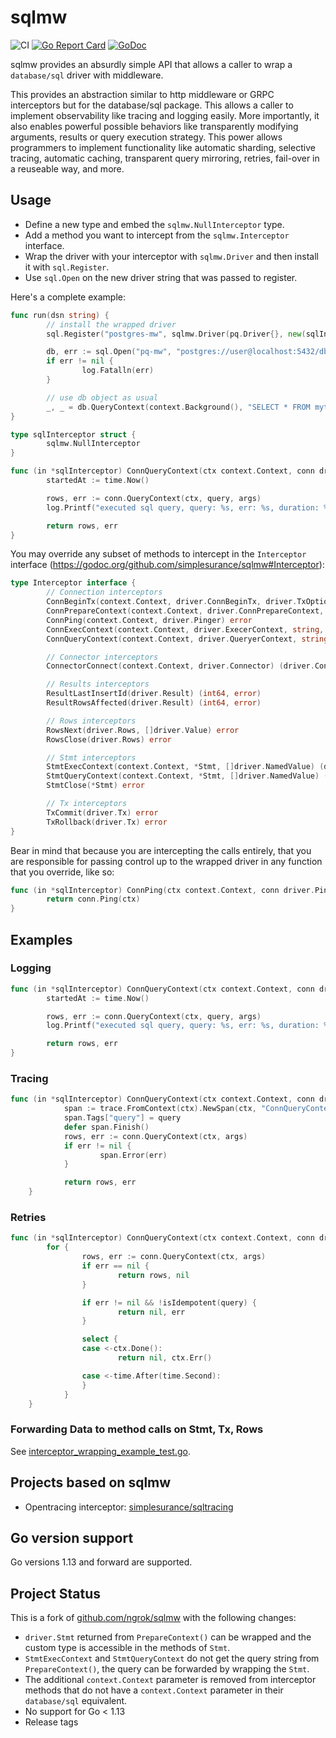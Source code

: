 # sqlmw
![CI](https://github.com/simplesurance/sqlmw/actions/workflows/go.yml/badge.svg)
[![Go Report Card](https://goreportcard.com/badge/github.com/simplesurance/sqlmw)](https://goreportcard.com/report/github.com/simplesurance/sqlmw)
[![GoDoc](https://img.shields.io/badge/godoc-reference-blue.svg)](https://pkg.go.dev/github.com/simplesurance/sqlmw)

sqlmw provides an absurdly simple API that allows a caller to wrap a `database/sql` driver
with middleware.

This provides an abstraction similar to http middleware or GRPC interceptors but for the database/sql package.
This allows a caller to implement observability like tracing and logging easily. More importantly, it also enables
powerful possible behaviors like transparently modifying arguments, results or query execution strategy. This power allows programmers to implement
functionality like automatic sharding, selective tracing, automatic caching, transparent query mirroring, retries, fail-over 
in a reuseable way, and more.

## Usage

- Define a new type and embed the `sqlmw.NullInterceptor` type.
- Add a method you want to intercept from the `sqlmw.Interceptor` interface.
- Wrap the driver with your interceptor with `sqlmw.Driver` and then install it with `sql.Register`.
- Use `sql.Open` on the new driver string that was passed to register.

Here's a complete example:

```go
func run(dsn string) {
        // install the wrapped driver
        sql.Register("postgres-mw", sqlmw.Driver(pq.Driver{}, new(sqlInterceptor)))

        db, err := sql.Open("pq-mw", "postgres://user@localhost:5432/db")
        if err != nil {
                log.Fatalln(err)
        }

        // use db object as usual
        _, _ = db.QueryContext(context.Background(), "SELECT * FROM mytable")
}

type sqlInterceptor struct {
        sqlmw.NullInterceptor
}

func (in *sqlInterceptor) ConnQueryContext(ctx context.Context, conn driver.QueryerContext, query string, args []driver.NamedValue) (driver.Rows, error) {
        startedAt := time.Now()

        rows, err := conn.QueryContext(ctx, query, args)
        log.Printf("executed sql query, query: %s, err: %s, duration: %s", query, err, time.Since(startedAt))

        return rows, err
}
```

You may override any subset of methods to intercept in the `Interceptor` interface (https://godoc.org/github.com/simplesurance/sqlmw#Interceptor):

```go
type Interceptor interface {
        // Connection interceptors
        ConnBeginTx(context.Context, driver.ConnBeginTx, driver.TxOptions) (driver.Tx, error)
        ConnPrepareContext(context.Context, driver.ConnPrepareContext, string) (driver.Stmt, error)
        ConnPing(context.Context, driver.Pinger) error
        ConnExecContext(context.Context, driver.ExecerContext, string, []driver.NamedValue) (driver.Result, error)
        ConnQueryContext(context.Context, driver.QueryerContext, string, []driver.NamedValue) (driver.Rows, error)

        // Connector interceptors
        ConnectorConnect(context.Context, driver.Connector) (driver.Conn, error)

        // Results interceptors
        ResultLastInsertId(driver.Result) (int64, error)
        ResultRowsAffected(driver.Result) (int64, error)

        // Rows interceptors
        RowsNext(driver.Rows, []driver.Value) error
        RowsClose(driver.Rows) error

        // Stmt interceptors
        StmtExecContext(context.Context, *Stmt, []driver.NamedValue) (driver.Result, error)
        StmtQueryContext(context.Context, *Stmt, []driver.NamedValue) (driver.Rows, error)
        StmtClose(*Stmt) error

        // Tx interceptors
        TxCommit(driver.Tx) error
        TxRollback(driver.Tx) error
}
```

Bear in mind that because you are intercepting the calls entirely, that you are responsible for passing control up to the wrapped
driver in any function that you override, like so:

```go
func (in *sqlInterceptor) ConnPing(ctx context.Context, conn driver.Pinger) error {
        return conn.Ping(ctx)
}
```

## Examples

### Logging

```go
func (in *sqlInterceptor) ConnQueryContext(ctx context.Context, conn driver.QueryerContext, query string, args []driver.NamedValue) (driver.Rows, error) {
        startedAt := time.Now()

        rows, err := conn.QueryContext(ctx, query, args)
        log.Printf("executed sql query, query: %s, err: %s, duration: %s", query, err, time.Since(startedAt))

        return rows, err
}
```

### Tracing

```go
func (in *sqlInterceptor) ConnQueryContext(ctx context.Context, conn driver.QueryerContext, query string, args []driver.NamedValue) (driver.Rows, error) {
            span := trace.FromContext(ctx).NewSpan(ctx, "ConnQueryContext")
            span.Tags["query"] = query
            defer span.Finish()
            rows, err := conn.QueryContext(ctx, args)
            if err != nil {
                    span.Error(err)
            }

            return rows, err
    }
```

### Retries

```go
func (in *sqlInterceptor) ConnQueryContext(ctx context.Context, conn driver.QueryerContext, query string, args []driver.NamedValue) (driver.Rows, error) {
        for {
                rows, err := conn.QueryContext(ctx, args)
                if err == nil {
                        return rows, nil
                }

                if err != nil && !isIdempotent(query) {
                        return nil, err
                }

                select {
                case <-ctx.Done():
                        return nil, ctx.Err()

                case <-time.After(time.Second):
                }
            }
    }
```


### Forwarding Data to method calls on Stmt, Tx, Rows

See [interceptor_wrapping_example_test.go](interceptor_wrapping_example_test.go).

## Projects based on sqlmw

- Opentracing interceptor: [simplesurance/sqltracing](https://github.com/simplesurance/sqltracing)

## Go version support

Go versions 1.13 and forward are supported.

## Project Status

This is a fork of [github.com/ngrok/sqlmw](https://github.com/ngrok/sqlmw) with
the following changes:
- `driver.Stmt` returned from `PrepareContext()` can be wrapped and the custom
  type is accessible in the methods of `Stmt`.
- `StmtExecContext` and `StmtQueryContext` do not get the query string from
  `PrepareContext()`, the query can be forwarded by wrapping the `Stmt`.
- The additional `context.Context` parameter is removed from interceptor
  methods that do not have a `context.Context` parameter in their
  `database/sql` equivalent.
- No support for Go < 1.13 
- Release tags
